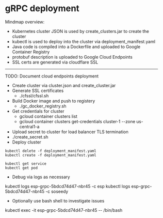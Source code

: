 # gRPC deployment

Mindmap overview:

* Kubernetes cluster JSON is used by create_clusters.jar to create the cluster
* kubectl is used to deploy into the cluster via deployment_manifest.yaml
* Java code is compiled into a Dockerfile and uploaded to Google Container Registry
* protobuf description is uploaded to Google Cloud Endpoints
* SSL certs are generated via cloudflare SSL

---

TODO: Document cloud endpoints deployment

* Create cluster via cluster.json and create_cluster.jar
* Generate SSL certificates
  * ./cfssl/cfssl.sh
* Build Docker image and push to registery
  * ./gc_docker_registry.sh
* Get credentials for cluster
  * gcloud container clusters list
  * gcloud container clusters get-credentials cluster-1 --zone us-central1-a
* Upload secret to cluster for load balancer TLS termination
 * ./create_secret.sh
* Deploy cluster

```
kubectl delete -f deployment_manifest.yaml
kubectl create -f deployment_manifest.yaml

kubectl get service
kubectl get pod
```

* Debug via logs as necessary

kubectl logs esp-grpc-5bdcd74d47-nbr45 -c esp
kubectl logs esp-grpc-5bdcd74d47-nbr45 -c soseedy

* Optionally use bash shell to investigate issues

kubectl exec -it esp-grpc-5bdcd74d47-nbr45 -- /bin/bash
